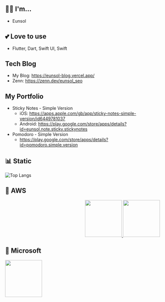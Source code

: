 ## 💁‍♀️ I'm...

- Eunsol

## 💕 Love to use

- Flutter, Dart, Swift UI, Swift

##  Tech Blog

- My Blog: https://eunsol-blog.vercel.app/
- Zenn: https://zenn.dev/eunsol_seo

## My Portfolio
- Sticky Notes - Simple Version
  - iOS: https://apps.apple.com/gb/app/sticky-notes-simple-version/id6449781037
  - Android: https://play.google.com/store/apps/details?id=eunsol.note.sticky.stickynotes
- Pomodoro - Simple Version
  - https://play.google.com/store/apps/details?id=pomodoro.simple.version

## 📊 Static

![Top Langs](https://github-readme-stats.vercel.app/api/top-langs/?username=sashapivovarova&layout=compact)

## 🔭 AWS
<p align="right">
  <a href="https://www.credly.com/badges/3cb9d96b-adc2-4c57-84e4-f3932274cce7/public_url">
    <img src="https://images.credly.com/size/100x150/images/00634f82-b07f-4bbd-a6bb-53de397fc3a6/image.png" width="120"/>
  </a>
  <a href="https://www.credly.com/badges/ac8e03ca-6f7d-4d5b-a3df-24cef38fc09a/public_url">
    <img src="https://images.credly.com/size/100x150/images/0e284c3f-5164-4b21-8660-0d84737941bc/image.png" width="120"/>
  </a>
</p>

## 🔭 Microsoft
<a href="https://learn.microsoft.com/api/credentials/share/en-us/EunsolSeo-7516/7FE0A5F714A5ACBC?sharingId=86E0684D64157864">
  <img src="https://learn.microsoft.com/media/learn/certification/badges/microsoft-certified-associate-badge.svg" width="120"/>
</a>

<!--
**sashapivovarova/sashapivovarova** is a ✨ _special_ ✨ repository because its `README.md` (this file) appears on your GitHub profile.

Here are some ideas to get you started:

- 🔭 I’m currently working on ...
- 🌱 I’m currently learning ...
- 👯 I’m looking to collaborate on ...
- 🤔 I’m looking for help with ...
- 💬 Ask me about ...
- 📫 How to reach me: ...
- 😄 Pronouns: ...
- ⚡ Fun fact: ...



<a href="https://apps.apple.com/gb/app/sticky-notes-simple-version/id6449781037" target="_blank"><img src="https://img.shieds.io/badge/StickyNotes-grey?style=flat&logo=#0D96F6&logoColor=white"/></a>

-->
